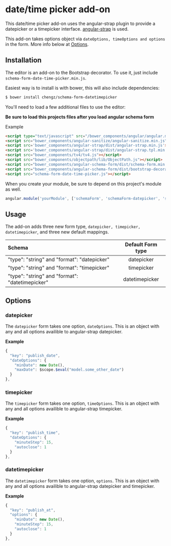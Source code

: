 date/time picker add-on
=================

This date/time picker add-on uses the angular-strap plugin to provide a datepicker or a timepicker interface. [angular-strap](http://mgcrea.github.io/angular-strap) is used.

This add-on takes options object via `dateOptions, timeOptions and options` in the form. More info below at [Options](#Options).

Installation
------------
The editor is an add-on to the Bootstrap decorator. To use it, just include
`schema-form-date-time-picker.min.js`.

Easiest way is to install is with bower, this will also include dependencies:
```bash
$ bower install chengz/schema-form-datetimepicker
```

You'll need to load a few additional files to use the editor:

**Be sure to load this projects files after you load angular schema form**

Example

```HTML
<script type="text/javascript" src="/bower_components/angular/angular.min.js"></script>
<script src="bower_components/angular-sanitize/angular-sanitize.min.js"></script>
<script src='bower_components/angular-strap/dist/angular-strap.min.js'></script>
<script src='bower_components/angular-strap/dist/angular-strap.tpl.min.js'></script>
<script src="bower_components/tv4/tv4.js"></script>
<script src="bower_components/objectpath/lib/ObjectPath.js"></script>
<script src="bower_components/angular-schema-form/dist/schema-form.min.js"></script>
<script src="bower_components/angular-schema-form/dist/bootstrap-decorator.min.js"></script>
<script src="schema-form-date-time-picker.js"></script>
```

When you create your module, be sure to depend on this project's module as well.

```javascript
angular.module('yourModule', ['schemaForm', 'schemaForm-datepicker', 'schemaForm-timepicker', 'schemaForm-datetimepicker']);
```

Usage
-----
The add-on adds three new form type, `datepicker, timepicker, datetimepicker`, and three new default
mappings.

| Schema             |   Default Form type  |
|:-------------------|:------------:|
| "type": "string" and "format": "datepicker"   |   datepicker   |
| "type": "string" and "format": "timepicker"   |   timepicker   |
| "type": "string" and "format": "datetimepicker"   |   datetimepicker   |


Options
-------

### datepicker

The `datepicker` form takes one option, `dateOptions`. This is an object with any
and all options availible to angular-strap datepicker.

**Example**

```javascript
{
  "key": "publish_date",
  "dateOptions": {
    "minDate": new Date(),
    "maxDate": $scope.$eval("model.some_other_date")
  }
},
```

### timepicker

The `timepicker` form takes one option, `timeOptions`. This is an object with any
and all options availible to angular-strap timepicker.

**Example**

```javascript
{
  "key": "publish_time",
  "dateOptions": {
    "minuteStep": 15,
    "autoclose": 1
  }
},
```

### datetimepicker

The `datetimepicker` form takes one option, `options`. This is an object with any
and all options availible to angular-strap datepicker and timepicker.

**Example**

```javascript
{
  "key": "publish_at",
  "options": {
    "minDate": new Date(),
    "minuteStep": 15,
    "autoclose": 1
  }
},
```
